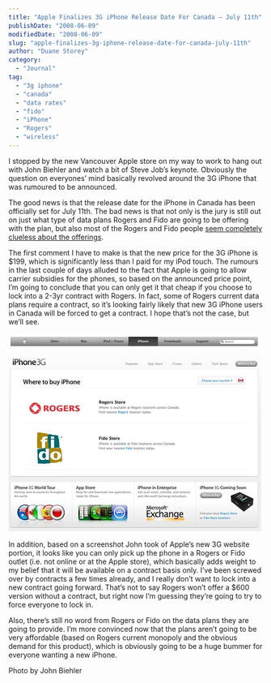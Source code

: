 ```yaml
---
title: "Apple Finalizes 3G iPhone Release Date For Canada – July 11th"
publishDate: "2008-06-09"
modifiedDate: "2008-06-09"
slug: "apple-finalizes-3g-iphone-release-date-for-canada-july-11th"
author: "Duane Storey"
category:
  - "Journal"
tag:
  - "3g iphone"
  - "canada"
  - "data rates"
  - "fido"
  - "iPhone"
  - "Rogers"
  - "wireless"
---
```


I stopped by the new Vancouver Apple store on my way to work to hang out with John Biehler and watch a bit of Steve Job’s keynote. Obviously the question on everyones’ mind basically revolved around the 3G iPhone that was rumoured to be announced.

The good news is that the release date for the iPhone in Canada has been officially set for July 11th. The bad news is that not only is the jury is still out on just what type of data plans Rogers and Fido are going to be offering with the plan, but also most of the Rogers and Fido people [seem completely clueless about the offerings](http://johnbiehler.com/2008/06/09/july-11th-is-the-new-canada-day/).

The first comment I have to make is that the new price for the 3G iPhone is $199, which is significantly less than I paid for my iPod touch. The rumours in the last couple of days alluded to the fact that Apple is going to allow carrier subsidies for the phones, so based on the announced price point, I’m going to conclude that you can only get it that cheap if you choose to lock into a 2-3yr contract with Rogers. In fact, some of Rogers current data plans require a contract, so it’s looking fairly likely that new 3G iPhone users in Canada will be forced to get a contract. I hope that’s not the case, but we’ll see.

[![](_images/apple-finalizes-3g-iphone-release-date-for-canada--july-11th-1.jpg)](http://flickr.com/photos/retrocactus/2565568926/in/photostream/)

In addition, based on a screenshot John took of Apple’s new 3G website portion, it looks like you can only pick up the phone in a Rogers or Fido outlet (i.e. not online or at the Apple store), which basically adds weight to my belief that it will be available on a contract basis only. I’ve been screwed over by contracts a few times already, and I really don’t want to lock into a new contract going forward. That’s not to say Rogers won’t offer a $600 version without a contract, but right now I’m guessing they’re going to try to force everyone to lock in.

Also, there’s still no word from Rogers or Fido on the data plans they are going to provide. I’m more convinced now that the plans aren’t going to be very affordable (based on Rogers current monopoly and the obvious demand for this product), which is obviously going to be a huge bummer for everyone wanting a new iPhone.

Photo by John Biehler